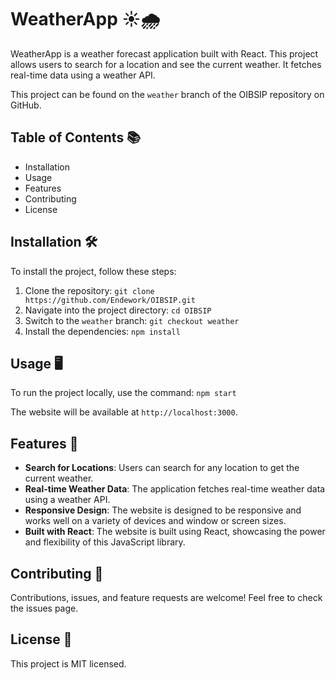 # WeatherApp ☀️🌧️

WeatherApp is a weather forecast application built with React. This project allows users to search for a location and see the current weather. It fetches real-time data using a weather API.

This project can be found on the `weather` branch of the OIBSIP repository on GitHub.

## Table of Contents 📚

- Installation
- Usage
- Features
- Contributing
- License

## Installation 🛠️

To install the project, follow these steps:

1. Clone the repository: `git clone https://github.com/Endework/OIBSIP.git`
2. Navigate into the project directory: `cd OIBSIP`
3. Switch to the `weather` branch: `git checkout weather`
4. Install the dependencies: `npm install`

## Usage 🖥️

To run the project locally, use the command: `npm start`

The website will be available at `http://localhost:3000`.

## Features 🌟

- **Search for Locations**: Users can search for any location to get the current weather.
- **Real-time Weather Data**: The application fetches real-time weather data using a weather API.
- **Responsive Design**: The website is designed to be responsive and works well on a variety of devices and window or screen sizes.
- **Built with React**: The website is built using React, showcasing the power and flexibility of this JavaScript library.

## Contributing 🤝

Contributions, issues, and feature requests are welcome! Feel free to check the issues page.

## License 📄

This project is MIT licensed.
